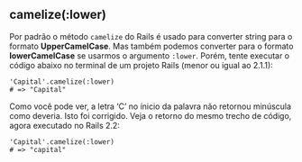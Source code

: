 ## camelize(:lower)

Por padrão o método `camelize` do Rails é usado para converter string para o formato **UpperCamelCase**. Mas também podemos converter para o formato **lowerCamelCase** se usarmos o argumento `:lower`. Porém, tente executar o código abaixo no terminal de um projeto Rails (menor ou igual ao 2.1.1):

	'Capital'.camelize(:lower)
	# => "Capital"

Como você pode ver, a letra ‘C’ no ínicio da palavra não retornou minúscula como deveria. Isto foi corrigido. Veja o retorno do mesmo trecho de código, agora executado no Rails 2.2:

	'Capital'.camelize(:lower)
	# => "capital"

